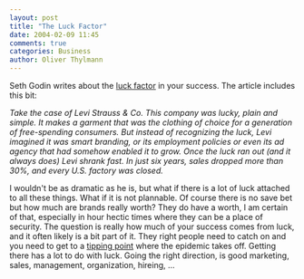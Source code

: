 ```yaml
---
layout: post
title: "The Luck Factor"
date: 2004-02-09 11:45
comments: true
categories: Business
author: Oliver Thylmann
---
```



Seth Godin writes about the [luck factor](http://www.fastcompany.com/magazine/79/sgodin.html) in your success. The article includes this bit:

*Take the case of Levi Strauss &amp; Co. This company was lucky, plain and simple. It makes a garment that was the clothing of choice for a generation of free-spending consumers. But instead of recognizing the luck, Levi imagined it was smart branding, or its employment policies or even its ad agency that had somehow enabled it to grow. Once the luck ran out (and it always does) Levi shrank fast. In just six years, sales dropped more than 30%, and every U.S. factory was closed.*

I wouldn't be as dramatic as he is, but what if there is a lot of luck attached to all these things. What if it is not plannable. Of course there is no save bet but how much are brands really worth? They do have a worth, I am certain of that, especially in hour hectic times where they can be a place of security. The question is really how much of your success comes from luck, and it often likely is a bit part of it. They right people need to catch on and you need to get to a [tipping point](http://owt.typepad.com/blog/2004/01/the_tipping_poi.html) where the epidemic takes off. Getting there has a lot to do with luck. Going the right direction, is good marketing, sales, management, organization, hireing, ...


